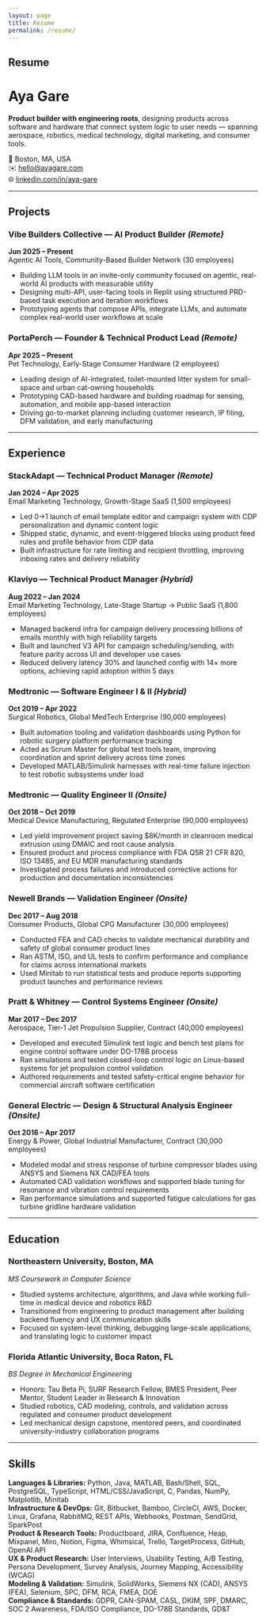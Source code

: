 ```yaml
---
layout: page
title: Resume
permalink: /resume/
---
```


## Resume

# Aya Gare

**Product builder with engineering roots**, designing products across software and hardware that connect system logic to user needs — spanning aerospace, robotics, medical technology, digital marketing, and consumer tools.

📍 Boston, MA, USA  
✉️  [hello@ayagare.com](mailto:hello@ayagare.com)  
🌐 [linkedin.com/in/aya-gare](https://linkedin.com/in/aya-gare)

---

## Projects

### **Vibe Builders Collective** — AI Product Builder *(Remote)*  
**Jun 2025 – Present**  
Agentic AI Tools, Community-Based Builder Network (30 employees)  
- Building LLM tools in an invite-only community focused on agentic, real-world AI products with measurable utility  
- Designing multi-API, user-facing tools in Replit using structured PRD-based task execution and iteration workflows  
- Prototyping agents that compose APIs, integrate LLMs, and automate complex real-world user workflows at scale

### **PortaPerch** — Founder & Technical Product Lead *(Remote)*  
**Apr 2025 – Present**  
Pet Technology, Early-Stage Consumer Hardware (2 employees)  
- Leading design of AI-integrated, toilet-mounted litter system for small-space and urban cat-owning households  
- Prototyping CAD-based hardware and building roadmap for sensing, automation, and mobile app-based interaction  
- Driving go-to-market planning including customer research, IP filing, DFM validation, and early manufacturing

---

## Experience

### **StackAdapt** — Technical Product Manager *(Remote)*  
**Jan 2024 – Apr 2025**  
Email Marketing Technology, Growth-Stage SaaS (1,500 employees)  
- Led 0→1 launch of email template editor and campaign system with CDP personalization and dynamic content logic  
- Shipped static, dynamic, and event-triggered blocks using product feed rules and profile behavior from CDP data  
- Built infrastructure for rate limiting and recipient throttling, improving inboxing rates and delivery reliability

### **Klaviyo** — Technical Product Manager *(Hybrid)*  
**Aug 2022 – Jan 2024**  
Email Marketing Technology, Late-Stage Startup → Public SaaS (1,800 employees)  
- Managed backend infra for campaign delivery processing billions of emails monthly with high reliability targets  
- Built and launched V3 API for campaign scheduling/sending, with feature parity across UI and developer use cases  
- Reduced delivery latency 30% and launched config with 14× more options, achieving rapid adoption within 5 days

### **Medtronic** — Software Engineer I & II *(Hybrid)*  
**Oct 2019 – Apr 2022**  
Surgical Robotics, Global MedTech Enterprise (90,000 employees)  
- Built automation tooling and validation dashboards using Python for robotic surgery platform performance tracking  
- Acted as Scrum Master for global test tools team, improving coordination and sprint delivery across time zones  
- Developed MATLAB/Simulink harnesses with real-time failure injection to test robotic subsystems under load

### **Medtronic** — Quality Engineer II *(Onsite)*  
**Oct 2018 – Oct 2019**  
Medical Device Manufacturing, Regulated Enterprise (90,000 employees)  
- Led yield improvement project saving $8K/month in cleanroom medical extrusion using DMAIC and root cause analysis  
- Ensured product and process compliance with FDA QSR 21 CFR 820, ISO 13485, and EU MDR manufacturing standards  
- Investigated process failures and introduced corrective actions for production and documentation inconsistencies

### **Newell Brands** — Validation Engineer *(Onsite)*  
**Dec 2017 – Aug 2018**  
Consumer Products, Global CPG Manufacturer (30,000 employees)  
- Conducted FEA and CAD checks to validate mechanical durability and safety of global consumer product lines  
- Ran ASTM, ISO, and UL tests to confirm performance and compliance for claims across international markets  
- Used Minitab to run statistical tests and produce reports supporting product launches and performance reviews

### **Pratt & Whitney** — Control Systems Engineer *(Onsite)*  
**Mar 2017 – Dec 2017**  
Aerospace, Tier-1 Jet Propulsion Supplier, Contract (40,000 employees)  
- Developed and executed Simulink test logic and bench test plans for engine control software under DO-178B process  
- Ran simulations and tested closed-loop control logic on Linux-based systems for jet propulsion control validation  
- Authored requirements and tested safety-critical engine behavior for commercial aircraft software certification

### **General Electric** — Design & Structural Analysis Engineer *(Onsite)*  
**Oct 2016 – Apr 2017**  
Energy & Power, Global Industrial Manufacturer, Contract (30,000 employees)  
- Modeled modal and stress response of turbine compressor blades using ANSYS and Siemens NX CAD/FEA tools  
- Automated CAD validation workflows and supported blade tuning for resonance and vibration control requirements  
- Ran performance simulations and supported fatigue calculations for gas turbine gridline hardware validation

---

## Education

### **Northeastern University**, Boston, MA  
*MS Coursework in Computer Science*  
- Studied systems architecture, algorithms, and Java while working full-time in medical device and robotics R&D  
- Transitioned from engineering to product management after building backend fluency and UX communication skills  
- Focused on system-level thinking, debugging large-scale applications, and translating logic to customer impact

### **Florida Atlantic University**, Boca Raton, FL  
*BS Degree in Mechanical Engineering*  
- Honors: Tau Beta Pi, SURF Research Fellow, BMES President, Peer Mentor, Student Leader in Research & Innovation  
- Studied robotics, CAD modeling, controls, and validation across regulated and consumer product development  
- Led mechanical design capstone, mentored peers, and coordinated university-industry collaboration programs

---

## Skills

**Languages & Libraries:** Python, Java, MATLAB, Bash/Shell, SQL, PostgreSQL, TypeScript, HTML/CSS/JavaScript, C, Pandas, NumPy, Matplotlib, Minitab  
**Infrastructure & DevOps:** Git, Bitbucket, Bamboo, CircleCI, AWS, Docker, Linux, Grafana, RabbitMQ, REST APIs, Webhooks, Postman, SendGrid, SparkPost  
**Product & Research Tools:** Productboard, JIRA, Confluence, Heap, Mixpanel, Miro, Notion, Figma, Whimsical, Trello, TargetProcess, GitHub, OpenAI API  
**UX & Product Research:** User Interviews, Usability Testing, A/B Testing, Persona Development, Survey Analysis, Journey Mapping, Accessibility (WCAG)  
**Modeling & Validation:** Simulink, SolidWorks, Siemens NX (CAD), ANSYS (FEA), Selenium, SPC, DFM, RCA, FMEA, DOE  
**Compliance & Standards:** GDPR, CAN-SPAM, CASL, DKIM, SPF, DMARC, SOC 2 Awareness, FDA/ISO Compliance, DO-178B Standards, GD&T



<!-- I'm Aya Gare. I build thoughtful, user-centered products across software and hardware—from distributed systems to intuitive tools. I care deeply about impact, precision, and empathy in product development. -->

<!-- You can update this section with a fuller bio later -->
